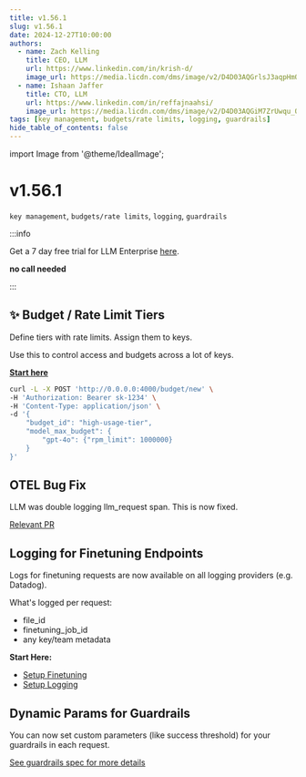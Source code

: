 ```yaml
---
title: v1.56.1
slug: v1.56.1
date: 2024-12-27T10:00:00
authors:
  - name: Zach Kelling
    title: CEO, LLM
    url: https://www.linkedin.com/in/krish-d/
    image_url: https://media.licdn.com/dms/image/v2/D4D03AQGrlsJ3aqpHmQ/profile-displayphoto-shrink_400_400/B4DZSAzgP7HYAg-/0/1737327772964?e=1743638400&v=beta&t=39KOXMUFedvukiWWVPHf3qI45fuQD7lNglICwN31DrI
  - name: Ishaan Jaffer
    title: CTO, LLM
    url: https://www.linkedin.com/in/reffajnaahsi/
    image_url: https://media.licdn.com/dms/image/v2/D4D03AQGiM7ZrUwqu_Q/profile-displayphoto-shrink_800_800/profile-displayphoto-shrink_800_800/0/1675971026692?e=1741824000&v=beta&t=eQnRdXPJo4eiINWTZARoYTfqh064pgZ-E21pQTSy8jc
tags: [key management, budgets/rate limits, logging, guardrails]
hide_table_of_contents: false
---
```


import Image from '@theme/IdealImage';

# v1.56.1

`key management`, `budgets/rate limits`, `logging`, `guardrails`

:::info

Get a 7 day free trial for LLM Enterprise [here](https://llm.ai/#trial).

**no call needed**

:::

## ✨ Budget / Rate Limit Tiers

Define tiers with rate limits. Assign them to keys. 

Use this to control access and budgets across a lot of keys.

**[Start here](https://docs.llm.ai/docs/proxy/rate_limit_tiers)**

```bash
curl -L -X POST 'http://0.0.0.0:4000/budget/new' \
-H 'Authorization: Bearer sk-1234' \
-H 'Content-Type: application/json' \
-d '{
    "budget_id": "high-usage-tier",
    "model_max_budget": {
        "gpt-4o": {"rpm_limit": 1000000}
    }
}'
```


## OTEL Bug Fix

LLM was double logging llm_request span. This is now fixed.

[Relevant PR](https://github.com/hanzoai/llm/pull/7435)

## Logging for Finetuning Endpoints 

Logs for finetuning requests are now available on all logging providers (e.g. Datadog). 

What's logged per request:

- file_id
- finetuning_job_id
- any key/team metadata


**Start Here:**
- [Setup Finetuning](https://docs.llm.ai/docs/fine_tuning)
- [Setup Logging](https://docs.llm.ai/docs/proxy/logging#datadog)

## Dynamic Params for Guardrails 

You can now set custom parameters (like success threshold) for your guardrails in each request.

[See guardrails spec for more details](https://docs.llm.ai/docs/proxy/guardrails/custom_guardrail#-pass-additional-parameters-to-guardrail)












